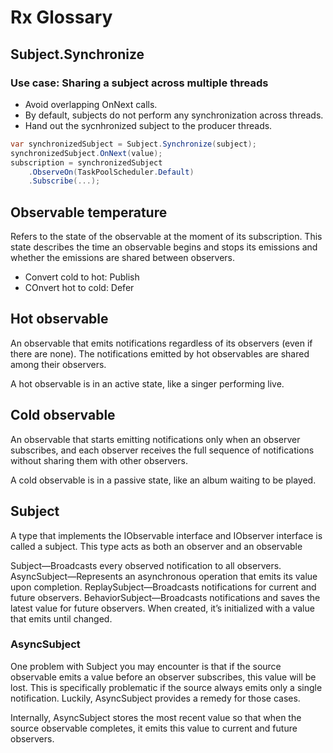 # Rx Glossary

## Subject.Synchronize

### Use case: Sharing a subject across multiple threads

- Avoid overlapping OnNext calls.
- By default, subjects do not perform any synchronization across threads.
- Hand out the sycnhronized subject to the producer threads.

```csharp
var synchronizedSubject = Subject.Synchronize(subject);
synchronizedSubject.OnNext(value);
subscription = synchronizedSubject
    .ObserveOn(TaskPoolScheduler.Default)
    .Subscribe(...);
```

## Observable temperature

Refers to the state of the observable at the moment of its subscription. This state describes the time an observable begins and stops its emissions and whether the emissions are shared between observers.

- Convert cold to hot: Publish
- COnvert hot to cold: Defer

## Hot observable

An observable that emits notifications regardless of its observers (even if there are none). The notifications emitted by hot observables are shared among their observers.

A hot observable is in an active state, like a singer performing live.

## Cold observable

An observable that starts emitting notifications only when an observer subscribes, and each observer receives the full sequence of notifications without sharing them with other observers.

A cold observable is in a passive state, like an album waiting to be played.

## Subject

A type that implements the IObservable<T> interface and IObserver<M> interface is called a subject. This type acts as both an observer and an observable

Subject<T>—Broadcasts every observed notification to all observers.
AsyncSubject<T>—Represents an asynchronous operation that emits its value upon completion.
ReplaySubject<T>—Broadcasts notifications for current and future observers.
BehaviorSubject<T>—Broadcasts notifications and saves the latest value for future observers. When created, it’s initialized with a value that emits until changed.

### AsyncSubject

One problem with Subject<T> you may encounter is that if the source observable emits a value before an observer subscribes, this value will be lost. This is specifically problematic if the source always emits only a single notification. Luckily, AsyncSubject provides a remedy for those cases.

Internally, AsyncSubject stores the most recent value so that when the source observable completes, it emits this value to current and future observers.